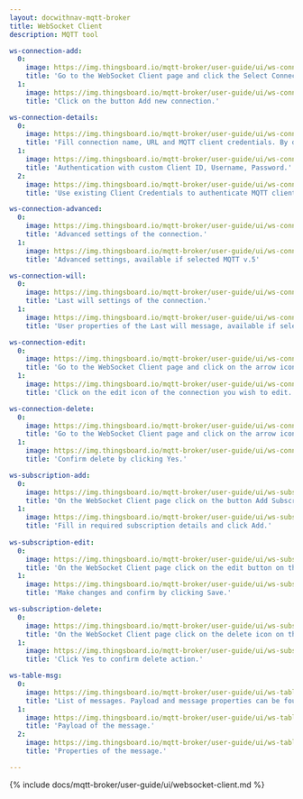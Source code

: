 ```yaml
---
layout: docwithnav-mqtt-broker
title: WebSocket Client
description: MQTT tool

ws-connection-add:
  0:
    image: https://img.thingsboard.io/mqtt-broker/user-guide/ui/ws-connection-add-1.png
    title: 'Go to the WebSocket Client page and click the Select Connection, represented by the expand more icon.'
  1:
    image: https://img.thingsboard.io/mqtt-broker/user-guide/ui/ws-connection-add-2.png
    title: 'Click on the button Add new connection.'

ws-connection-details:
  0:
    image: https://img.thingsboard.io/mqtt-broker/user-guide/ui/ws-connection-details-1.png
    title: 'Fill connection name, URL and MQTT client credentials. By default, the credentials are auto-generated.'
  1:
    image: https://img.thingsboard.io/mqtt-broker/user-guide/ui/ws-connection-details-2.png
    title: 'Authentication with custom Client ID, Username, Password.'
  2:
    image: https://img.thingsboard.io/mqtt-broker/user-guide/ui/ws-connection-details-3.png
    title: 'Use existing Client Credentials to authenticate MQTT client.'

ws-connection-advanced:
  0:
    image: https://img.thingsboard.io/mqtt-broker/user-guide/ui/ws-connection-advanced-1.png
    title: 'Advanced settings of the connection.'
  1:
    image: https://img.thingsboard.io/mqtt-broker/user-guide/ui/ws-connection-advanced-2.png
    title: 'Advanced settings, available if selected MQTT v.5'

ws-connection-will:
  0:
    image: https://img.thingsboard.io/mqtt-broker/user-guide/ui/ws-connection-will-1.png
    title: 'Last will settings of the connection.'
  1:
    image: https://img.thingsboard.io/mqtt-broker/user-guide/ui/ws-connection-will-2.png
    title: 'User properties of the Last will message, available if selected MQTT v.5'

ws-connection-edit:
  0:
    image: https://img.thingsboard.io/mqtt-broker/user-guide/ui/ws-connection-edit-1.png
    title: 'Go to the WebSocket Client page and click on the arrow icon to expand the list of connections.'
  1:
    image: https://img.thingsboard.io/mqtt-broker/user-guide/ui/ws-connection-edit-2.png
    title: 'Click on the edit icon of the connection you wish to edit.'

ws-connection-delete:
  0:
    image: https://img.thingsboard.io/mqtt-broker/user-guide/ui/ws-connection-delete-1.png
    title: 'Go to the WebSocket Client page and click on the arrow icon to expand the list of connections, then click on the trash icon.'
  1:
    image: https://img.thingsboard.io/mqtt-broker/user-guide/ui/ws-connection-delete-2.png
    title: 'Confirm delete by clicking Yes.'

ws-subscription-add:
  0:
    image: https://img.thingsboard.io/mqtt-broker/user-guide/ui/ws-subscription-add-1.png
    title: 'On the WebSocket Client page click on the button Add Subscription.'
  1:
    image: https://img.thingsboard.io/mqtt-broker/user-guide/ui/ws-subscription-add-2.png
    title: 'Fill in required subscription details and click Add.'
    
ws-subscription-edit:
  0:
    image: https://img.thingsboard.io/mqtt-broker/user-guide/ui/ws-subscription-edit-1.png
    title: 'On the WebSocket Client page click on the edit button on the subscription row.'
  1:
    image: https://img.thingsboard.io/mqtt-broker/user-guide/ui/ws-subscription-edit-2.png
    title: 'Make changes and confirm by clicking Save.'

ws-subscription-delete:
  0:
    image: https://img.thingsboard.io/mqtt-broker/user-guide/ui/ws-subscription-delete-1.png
    title: 'On the WebSocket Client page click on the delete icon on the subscription row.'
  1:
    image: https://img.thingsboard.io/mqtt-broker/user-guide/ui/ws-subscription-delete-2.png
    title: 'Click Yes to confirm delete action.'

ws-table-msg:
  0:
    image: https://img.thingsboard.io/mqtt-broker/user-guide/ui/ws-table-msg-1.png
    title: 'List of messages. Payload and message properties can be found in the actions section.'
  1:
    image: https://img.thingsboard.io/mqtt-broker/user-guide/ui/ws-table-msg-2.png
    title: 'Payload of the message.'
  2:
    image: https://img.thingsboard.io/mqtt-broker/user-guide/ui/ws-table-msg-3.png
    title: 'Properties of the message.'

---
```


{% include docs/mqtt-broker/user-guide/ui/websocket-client.md %}
